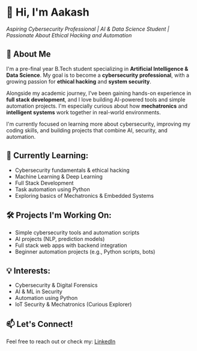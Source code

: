 # 👋 Hi, I'm Aakash

*Aspiring Cybersecurity Professional | AI & Data Science Student | Passionate About Ethical Hacking and Automation*

## 🧭 About Me

I'm a pre-final year B.Tech student specializing in **Artificial Intelligence & Data Science**. My goal is to become a **cybersecurity professional**, with a growing passion for **ethical hacking** and **system security**.

Alongside my academic journey, I’ve been gaining hands-on experience in **full stack development**, and I love building AI-powered tools and simple automation projects. I'm especially curious about how **mechatronics** and **intelligent systems** work together in real-world environments.

I'm currently focused on learning more about cybersecurity, improving my coding skills, and building projects that combine AI, security, and automation.


## 🧠 Currently Learning:

- Cybersecurity fundamentals & ethical hacking
- Machine Learning & Deep Learning
- Full Stack Development 
- Task automation using Python
- Exploring basics of Mechatronics & Embedded Systems


## 🛠️ Projects I'm Working On:

- Simple cybersecurity tools and automation scripts
- AI projects (NLP, prediction models)
- Full stack web apps with backend integration
- Beginner automation projects (e.g., Python scripts, bots)


## 💡 Interests:

- Cybersecurity & Digital Forensics
- AI & ML in Security
- Automation using Python
- IoT Security & Mechatronics (Curious Explorer)


## 📫 Let's Connect!

Feel free to reach out or check my: [LinkedIn](https://linkedin.com/in/aakash02a)


<!---

## 📌 Notable Repositories

- 🔐 [`tryhackme-labs`](https://github.com/your-username/tryhackme-labs) – writeups, tools, and notes from THM labs  
- 🐍 [`python-security-scripts`](https://github.com/your-username/python-security-scripts) – automation scripts for scanning/recon  
- 📒 [`ctf-writeups`](https://github.com/your-username/ctf-writeups) – solutions & analysis from CTF challenges  
- 🧠 [`notes-cybersec`](https://github.com/your-username/notes-cybersec) – markdown notes from labs, courses, and books



---

## 🧰 My Cybersecurity Toolkit

| Domain | Tools/Tech |
|--------|------------|
| Reconnaissance | Nmap, Amass, Sublist3r |
| Web Security | Burp Suite, OWASP ZAP, SQLmap |
| SOC Analysis | Splunk (basic), Elastic Stack (learning) |
| System | Linux, Bash, Wireshark |
| Scripting | Python, Bash |
| Learning Platforms | TryHackMe, Hack The Box, THM Labs |

--->

